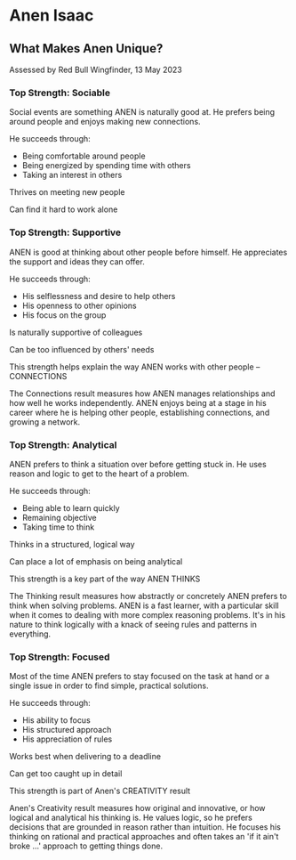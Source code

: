 # Anen Isaac

## What Makes Anen Unique?

Assessed by Red Bull Wingfinder, 13 May 2023

### Top Strength: Sociable

Social events are something ANEN is naturally good at. He prefers being around people and enjoys making new connections.

He succeeds through:
- Being comfortable around people
- Being energized by spending time with others
- Taking an interest in others

Thrives on meeting new people

Can find it hard to work alone

### Top Strength: Supportive

ANEN is good at thinking about other people before himself. He appreciates the support and ideas they can offer.

He succeeds through:
- His selflessness and desire to help others
- His openness to other opinions
- His focus on the group

Is naturally supportive of colleagues

Can be too influenced by others' needs

This strength helps explain the way ANEN works with other people – CONNECTIONS

The Connections result measures how ANEN manages relationships and how well he works independently. ANEN enjoys being at a stage in his career where he is helping other people, establishing connections, and growing a network.

### Top Strength: Analytical

ANEN prefers to think a situation over before getting stuck in. He uses reason and logic to get to the heart of a problem.

He succeeds through:
- Being able to learn quickly
- Remaining objective
- Taking time to think

Thinks in a structured, logical way

Can place a lot of emphasis on being analytical

This strength is a key part of the way ANEN THINKS

The Thinking result measures how abstractly or concretely ANEN prefers to think when solving problems. ANEN is a fast learner, with a particular skill when it comes to dealing with more complex reasoning problems. It's in his nature to think logically with a knack of seeing rules and patterns in everything.

### Top Strength: Focused

Most of the time ANEN prefers to stay focused on the task at hand or a single issue in order to find simple, practical solutions.

He succeeds through:
- His ability to focus
- His structured approach
- His appreciation of rules

Works best when delivering to a deadline

Can get too caught up in detail

This strength is part of Anen's CREATIVITY result

Anen's Creativity result measures how original and innovative, or how logical and analytical his thinking is. He values logic, so he prefers decisions that are grounded in reason rather than intuition. He focuses his thinking on rational and practical approaches and often takes an 'if it ain't broke ...' approach to getting things done.
